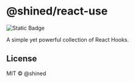 # @shined/react-use

![Static Badge](https://img.shields.io/badge/Checked_with-Biome-60a5fa?style=flat&logo=biome)

A simple yet powerful collection of React Hooks.

## License

MIT © @shined
